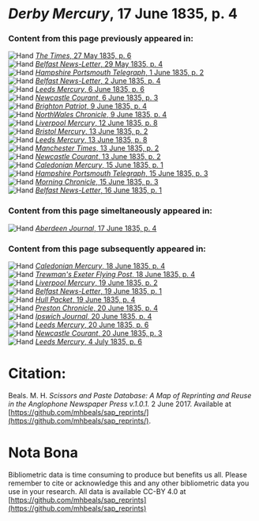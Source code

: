 # *Derby Mercury*, 17 June 1835, p. 4  
  
### Content from this page previously appeared in:  
![Hand](http://scissorsandpaste.net/wp-content/uploads/2017/06/smallhandpointer.png) [*The Times*, 27 May 1835, p. 6](https://mhbeals.github.io/sap_html/The-Times/The-Times-27-May-1835-p-6)  
![Hand](http://scissorsandpaste.net/wp-content/uploads/2017/06/smallhandpointer.png) [*Belfast News-Letter*, 29 May 1835, p. 4](https://mhbeals.github.io/sap_html/Belfast-News-Letter/Belfast-News-Letter-29-May-1835-p-4)  
![Hand](http://scissorsandpaste.net/wp-content/uploads/2017/06/smallhandpointer.png) [*Hampshire Portsmouth Telegraph*, 1 June 1835, p. 2](https://mhbeals.github.io/sap_html/Hampshire-Portsmouth-Telegraph/Hampshire-Portsmouth-Telegraph-1-June-1835-p-2)  
![Hand](http://scissorsandpaste.net/wp-content/uploads/2017/06/smallhandpointer.png) [*Belfast News-Letter*, 2 June 1835, p. 4](https://mhbeals.github.io/sap_html/Belfast-News-Letter/Belfast-News-Letter-2-June-1835-p-4)  
![Hand](http://scissorsandpaste.net/wp-content/uploads/2017/06/smallhandpointer.png) [*Leeds Mercury*, 6 June 1835, p. 6](https://mhbeals.github.io/sap_html/Leeds-Mercury/Leeds-Mercury-6-June-1835-p-6)  
![Hand](http://scissorsandpaste.net/wp-content/uploads/2017/06/smallhandpointer.png) [*Newcastle Courant*, 6 June 1835, p. 3](https://mhbeals.github.io/sap_html/Newcastle-Courant/Newcastle-Courant-6-June-1835-p-3)  
![Hand](http://scissorsandpaste.net/wp-content/uploads/2017/06/smallhandpointer.png) [*Brighton Patriot*, 9 June 1835, p. 4](https://mhbeals.github.io/sap_html/Brighton-Patriot/Brighton-Patriot-9-June-1835-p-4)  
![Hand](http://scissorsandpaste.net/wp-content/uploads/2017/06/smallhandpointer.png) [*NorthWales Chronicle*, 9 June 1835, p. 4](https://mhbeals.github.io/sap_html/NorthWales-Chronicle/NorthWales-Chronicle-9-June-1835-p-4)  
![Hand](http://scissorsandpaste.net/wp-content/uploads/2017/06/smallhandpointer.png) [*Liverpool Mercury*, 12 June 1835, p. 8](https://mhbeals.github.io/sap_html/Liverpool-Mercury/Liverpool-Mercury-12-June-1835-p-8)  
![Hand](http://scissorsandpaste.net/wp-content/uploads/2017/06/smallhandpointer.png) [*Bristol Mercury*, 13 June 1835, p. 2](https://mhbeals.github.io/sap_html/Bristol-Mercury/Bristol-Mercury-13-June-1835-p-2)  
![Hand](http://scissorsandpaste.net/wp-content/uploads/2017/06/smallhandpointer.png) [*Leeds Mercury*, 13 June 1835, p. 8](https://mhbeals.github.io/sap_html/Leeds-Mercury/Leeds-Mercury-13-June-1835-p-8)  
![Hand](http://scissorsandpaste.net/wp-content/uploads/2017/06/smallhandpointer.png) [*Manchester Times*, 13 June 1835, p. 2](https://mhbeals.github.io/sap_html/Manchester-Times/Manchester-Times-13-June-1835-p-2)  
![Hand](http://scissorsandpaste.net/wp-content/uploads/2017/06/smallhandpointer.png) [*Newcastle Courant*, 13 June 1835, p. 2](https://mhbeals.github.io/sap_html/Newcastle-Courant/Newcastle-Courant-13-June-1835-p-2)  
![Hand](http://scissorsandpaste.net/wp-content/uploads/2017/06/smallhandpointer.png) [*Caledonian Mercury*, 15 June 1835, p. 1](https://mhbeals.github.io/sap_html/Caledonian-Mercury/Caledonian-Mercury-15-June-1835-p-1)  
![Hand](http://scissorsandpaste.net/wp-content/uploads/2017/06/smallhandpointer.png) [*Hampshire Portsmouth Telegraph*, 15 June 1835, p. 3](https://mhbeals.github.io/sap_html/Hampshire-Portsmouth-Telegraph/Hampshire-Portsmouth-Telegraph-15-June-1835-p-3)  
![Hand](http://scissorsandpaste.net/wp-content/uploads/2017/06/smallhandpointer.png) [*Morning Chronicle*, 15 June 1835, p. 3](https://mhbeals.github.io/sap_html/Morning-Chronicle/Morning-Chronicle-15-June-1835-p-3)  
![Hand](http://scissorsandpaste.net/wp-content/uploads/2017/06/smallhandpointer.png) [*Belfast News-Letter*, 16 June 1835, p. 1](https://mhbeals.github.io/sap_html/Belfast-News-Letter/Belfast-News-Letter-16-June-1835-p-1)  
  
### Content from this page simeltaneously appeared in:  
![Hand](http://scissorsandpaste.net/wp-content/uploads/2017/06/smallhandpointer.png) [*Aberdeen Journal*, 17 June 1835, p. 4](https://mhbeals.github.io/sap_html/Aberdeen-Journal/Aberdeen-Journal-17-June-1835-p-4)  
  
### Content from this page subsequently appeared in:  
![Hand](http://scissorsandpaste.net/wp-content/uploads/2017/06/smallhandpointer.png) [*Caledonian Mercury*, 18 June 1835, p. 4](https://mhbeals.github.io/sap_html/Caledonian-Mercury/Caledonian-Mercury-18-June-1835-p-4)  
![Hand](http://scissorsandpaste.net/wp-content/uploads/2017/06/smallhandpointer.png) [*Trewman's Exeter Flying Post*, 18 June 1835, p. 4](https://mhbeals.github.io/sap_html/Trewman's-Exeter-Flying-Post/Trewman's-Exeter-Flying-Post-18-June-1835-p-4)  
![Hand](http://scissorsandpaste.net/wp-content/uploads/2017/06/smallhandpointer.png) [*Liverpool Mercury*, 19 June 1835, p. 2](https://mhbeals.github.io/sap_html/Liverpool-Mercury/Liverpool-Mercury-19-June-1835-p-2)  
![Hand](http://scissorsandpaste.net/wp-content/uploads/2017/06/smallhandpointer.png) [*Belfast News-Letter*, 19 June 1835, p. 1](https://mhbeals.github.io/sap_html/Belfast-News-Letter/Belfast-News-Letter-19-June-1835-p-1)  
![Hand](http://scissorsandpaste.net/wp-content/uploads/2017/06/smallhandpointer.png) [*Hull Packet*, 19 June 1835, p. 4](https://mhbeals.github.io/sap_html/Hull-Packet/Hull-Packet-19-June-1835-p-4)  
![Hand](http://scissorsandpaste.net/wp-content/uploads/2017/06/smallhandpointer.png) [*Preston Chronicle*, 20 June 1835, p. 4](https://mhbeals.github.io/sap_html/Preston-Chronicle/Preston-Chronicle-20-June-1835-p-4)  
![Hand](http://scissorsandpaste.net/wp-content/uploads/2017/06/smallhandpointer.png) [*Ipswich Journal*, 20 June 1835, p. 4](https://mhbeals.github.io/sap_html/Ipswich-Journal/Ipswich-Journal-20-June-1835-p-4)  
![Hand](http://scissorsandpaste.net/wp-content/uploads/2017/06/smallhandpointer.png) [*Leeds Mercury*, 20 June 1835, p. 6](https://mhbeals.github.io/sap_html/Leeds-Mercury/Leeds-Mercury-20-June-1835-p-6)  
![Hand](http://scissorsandpaste.net/wp-content/uploads/2017/06/smallhandpointer.png) [*Newcastle Courant*, 20 June 1835, p. 3](https://mhbeals.github.io/sap_html/Newcastle-Courant/Newcastle-Courant-20-June-1835-p-3)  
![Hand](http://scissorsandpaste.net/wp-content/uploads/2017/06/smallhandpointer.png) [*Leeds Mercury*, 4 July 1835, p. 6](https://mhbeals.github.io/sap_html/Leeds-Mercury/Leeds-Mercury-4-July-1835-p-6)  


# Citation: 

Beals. M. H. *Scissors and Paste Database: A Map of Reprinting and Reuse in the Anglophone Newspaper Press v.1.0.1.* 2 June 2017. Available at [https://github.com/mhbeals/sap_reprints/](https://github.com/mhbeals/sap_reprints/). 

# Nota Bona

Bibliometric data is time consuming to produce but benefits us all. Please remember to cite or acknowledge this and any other bibliometric data you use in your research. All data is available CC-BY 4.0 at [https://github.com/mhbeals/sap_reprints](https://github.com/mhbeals/sap_reprints)